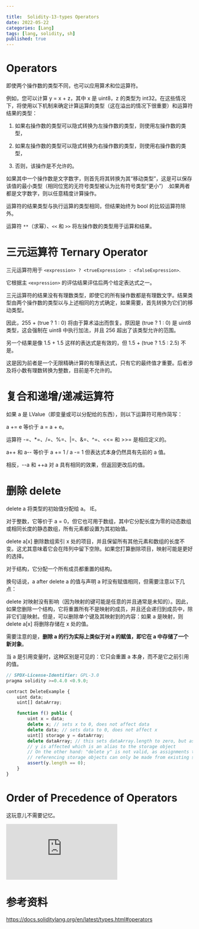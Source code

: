 ```yaml
---

title:  Solidity-13-types Operators
date: 2022-05-22
categories: [Lang]
tags: [lang, solidity, sh]
published: true
---
```


# Operators

即使两个操作数的类型不同，也可以应用算术和位运算符。

例如，您可以计算 y = x + z，其中 x 是 uint8，z 的类型为 int32。在这些情况下，将使用以下机制来确定计算运算的类型（这在溢出的情况下很重要）和运算符结果的类型：

1. 如果右操作数的类型可以隐式转换为左操作数的类型，则使用左操作数的类型，

2. 如果左操作数的类型可以隐式转换为右操作数的类型，则使用右操作数的类型，

3. 否则，该操作是不允许的。

如果其中一个操作数是文字数字，则首先将其转换为其“移动类型”，这是可以保存该值的最小类型（相同位宽的无符号类型被认为比有符号类型“更小”） .如果两者都是文字数字，则以任意精度计算操作。

运算符的结果类型与执行运算的类型相同，但结果始终为 bool 的比较运算符除外。

运算符 `**`（求幂）、`<<` 和 `>>` 将左操作数的类型用于运算和结果。

# 三元运算符 Ternary Operator

三元运算符用于 `<expression> ? <trueExpression> : <falseExpression>`.

它根据主 `<expression>` 的评估结果评估后两个给定表达式之一。

三元运算符的结果没有有理数类型，即使它的所有操作数都是有理数文字。结果类型由两个操作数的类型以与上述相同的方式确定，如果需要，首先转换为它们的移动类型。

因此，255 + (true ? 1 : 0) 将由于算术溢出而恢复。原因是 (true ? 1 : 0) 是 uint8 类型，这会强制在 uint8 中执行加法，并且 256 超出了该类型允许的范围。

另一个结果是像 1.5 + 1.5 这样的表达式是有效的，但 1.5 + (true ? 1.5 : 2.5) 不是。

这是因为前者是一个无限精确计算的有理表达式，只有它的最终值才重要。后者涉及将小数有理数转换为整数，目前是不允许的。

# 复合和递增/递减运算符

如果 a 是 LValue（即变量或可以分配给的东西），则以下运算符可用作简写：

a += e 等价于 a = a + e。 

运算符 -=、*=、/=、%=、|=、&=、^=、<<= 和 >>= 是相应定义的。 

a++ 和 a-- 等价于 a += 1 / a -= 1 但表达式本身仍然具有先前的 a 值。

相反，--a 和 ++a 对 a 具有相同的效果，但返回更改后的值。

# 删除 delete

delete a 将类型的初始值分配给 a。 IE。

对于整数，它等价于 a = 0，但它也可用于数组，其中它分配长度为零的动态数组或相同长度的静态数组，所有元素都设置为其初始值。 

delete a[x] 删除数组索引 x 处的项目，并且保留所有其他元素和数组的长度不变。这尤其意味着它会在阵列中留下空隙。如果您打算删除项目，映射可能是更好的选择。

对于结构，它分配一个所有成员都重置的结构。

换句话说，a after delete a 的值与声明 a 时没有赋值相同，但需要注意以下几点：

delete 对映射没有影响（因为映射的键可能是任意的并且通常是未知的）。因此，如果您删除一个结构，它将重置所有不是映射的成员，并且还会递归到成员中，除非它们是映射。但是，可以删除单个键及其映射到的内容：如果 a 是映射，则 delete a[x] 将删除存储在 x 处的值。

需要注意的是，**删除 a 的行为实际上类似于对 a 的赋值，即它在 a 中存储了一个新对象**。

当 a 是引用变量时，这种区别是可见的：它只会重置 a 本身，而不是它之前引用的值。

```js
// SPDX-License-Identifier: GPL-3.0
pragma solidity >=0.4.0 <0.9.0;

contract DeleteExample {
    uint data;
    uint[] dataArray;

    function f() public {
        uint x = data;
        delete x; // sets x to 0, does not affect data
        delete data; // sets data to 0, does not affect x
        uint[] storage y = dataArray;
        delete dataArray; // this sets dataArray.length to zero, but as uint[] is a complex object, also
        // y is affected which is an alias to the storage object
        // On the other hand: "delete y" is not valid, as assignments to local variables
        // referencing storage objects can only be made from existing storage objects.
        assert(y.length == 0);
    }
}
```

# Order of Precedence of Operators

这玩意儿不需要记忆。

![优先级](https://docs.soliditylang.org/en/latest/types.html#order-of-precedence-of-operators)

# 参考资料

https://docs.soliditylang.org/en/latest/types.html#operators

